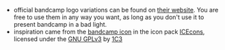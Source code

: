 - official bandcamp logo variations can be found on [their website](https://bandcamp.com/buttons). You are free to use them in any way you want, as long as you don't use it to present bandcamp in a bad light. 
- inspiration came from the [bandcamp icon](https://github.com/1C3/ICEcons/blob/master/app/src/main/res/drawable-nodpi/nodpi_bandcamp.png) in the icon pack [ICEcons](https://github.com/1C3/ICEcons), licensed under the [GNU GPLv3](https://github.com/1C3/ICEcons/blob/master/LICENSE) by [1C3](https://github.com/1C3)
